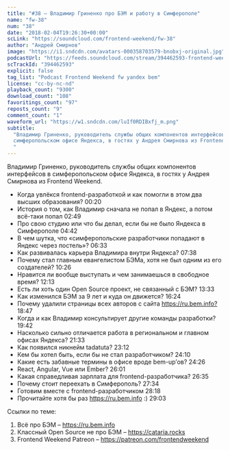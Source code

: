 ```yaml
---
title: "#38 – Владимир Гриненко про БЭМ и работу в Симферополе"
name: "fw-38"
num: "38"
date: "2018-02-04T19:26:30+00:00"
scLink: "https://soundcloud.com/frontend-weekend/fw-38"
author: "Андрей Смирнов"
image: "https://i1.sndcdn.com/avatars-000358703579-bnobxj-original.jpg"
podcastUrl: "https://feeds.soundcloud.com/stream/394462593-frontend-weekend-fw-38.m4a"
scTrackId: "394462593"
explicit: false
tag_list: "Podcast Frontend Weekend fw yandex bem"
license: "cc-by-nc-nd"
playback_count: "9300"
download_count: "108"
favoritings_count: "97"
reposts_count: "9"
comment_count: "1"
waveform_url: "https://w1.sndcdn.com/luIf0RDIBxfj_m.png"
subtitle:
  "Владимир Гриненко, руководитель службы общих компонентов интерфейсов в
  симферопольском офисе Яндекса, в гостях у Андрея Смирнова из Frontend Weekend.
  "
---
```


Владимир Гриненко, руководитель службы общих компонентов интерфейсов в
симферопольском офисе Яндекса, в гостях у Андрея Смирнова из Frontend Weekend.

- Когда увлёкся frontend-разработкой и как помогли в этом два высших
  образования? <timecode sec="20">00:20</timecode>
- История о том, как Владимир сначала не попал в Яндекс, а потом всё-таки попал
  <timecode sec="169">02:49</timecode>
- Про свою студию или что бы делал, если бы не было Яндекса в Симферополе
  <timecode sec="282">04:42</timecode>
- В чем шутка, что «симферопольские разработчики попадают в Яндекс через
  постель»? <timecode sec="393">06:33</timecode>
- Как развивалась карьера Владимира внутри Яндекса?
  <timecode sec="458">07:38</timecode>
- Почему стал главным евангелистом БЭМа, хотя не был одним из его создателей?
  <timecode sec="626">10:26</timecode>
- Нравится ли вообще выступать и чем занимаешься в свободное время?
  <timecode sec="733">12:13</timecode>
- Есть ли хоть один Open Source проект, не связанный с БЭМ?
  <timecode sec="813">13:33</timecode>
- Как изменился БЭМ за 9 лет и куда он движется?
  <timecode sec="984">16:24</timecode>
- Почему удалили страницы всех авторов с сайта <https://ru.bem.info?>
  <timecode sec="1127">18:47</timecode>
- Когда и как Владимир консультирует другие команды разработки?
  <timecode sec="1182">19:42</timecode>
- Насколько сильно отличается работа в региональном и главном офисах Яндекса?
  <timecode sec="1293">21:33</timecode>
- Как появился никнейм tadatuta? <timecode sec="1392">23:12</timecode>
- Кем бы хотел быть, если бы не стал разработчиком?
  <timecode sec="1450">24:10</timecode>
- Какие есть забавные термины в офисе вроде bem-up’ов?
  <timecode sec="1466">24:26</timecode>
- React, Angular, Vue или Ember? <timecode sec="1561">26:01</timecode>
- Какая справедливая зарплата для frontend-разработчика?
  <timecode sec="1595">26:35</timecode>
- Почему стоит переехать в Симферополь? <timecode sec="1654">27:34</timecode>
- Готовим вместе с frontend-разработчиком <timecode sec="1698">28:18</timecode>
- Прочитайте хотя бы раз <https://ru.bem.info> :)
  <timecode sec="1743">29:03</timecode>

Ссылки по теме:

1. Всё про БЭМ – <https://ru.bem.info>
2. Классный Open Source не про БЭМ – <https://cataria.rocks>
3. Frontend Weekend Patreon – <https://patreon.com/frontendweekend>

